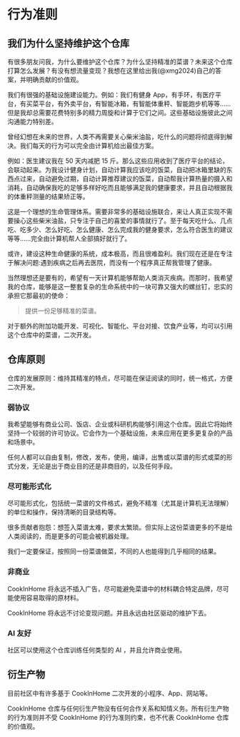 # 行为准则

## 我们为什么坚持维护这个仓库

有很多朋友问我，为什么要维护这个仓库？为什么坚持精准的菜谱？未来这个仓库打算怎么发展？有没有想流量变现？我想在这里给出我(@xmg2024)自己的答案，并明确贡献的价值观。

我们有很强的基础设施建设能力。例如：我们有健身 App，有手环，有医疗平台，有买菜平台，有外卖平台，有智能冰箱，有智能体重秤、智能跑步机等等……但是我却总需要花费特别多的精力周旋和计算于它们之间。这些基础设施彼此之间沟通能力特别差。

曾经幻想在未来的世界，人类不再需要关心柴米油盐，吃什么的问题将彻底得到解决。我们每天的行为可以完全由计算机给出最佳方案。

例如：医生建议我在 50 天内减肥 15 斤。那么这些应用收到了医疗平台的结论，会联动起来。为我设计健身计划，自动计算我应该吃的饭菜，自动把冰箱里缺的东西点过来，自动避免过期，自动计算推荐建议的饭菜，自动帮我计算热量的摄入和消耗，自动确保我吃的足够多样好吃而且能够满足我的健康要求，并且自动根据我的体重秤测量的结果矫正等。

这是一个理想的生命管理体系。需要非常多的基础设施联合，来让人真正实现不需要操心这些柴米油盐，只专注于自己的喜爱的事情就行了。至于每天吃什么、几点吃、吃多少、怎么好吃、怎么健康、怎么完成我的健身要求，怎么符合医生的建议等等……完全由计算机帮人全部搞好就行了。

或许，建设这种生命健康的系统，成本极高，而且很难盈利。我们现在还是在专注于解决问题:遇到疾病之后再去医院，而没有一个程序真正帮我管理了健康。

当然理想还是要有的，希望有一天计算机能够帮助人类消灭疾病。而那时，我希望我的仓库，能够是这一整套复杂的生命系统中的一块可靠又强大的螺丝钉，忠实的承担它那最初的使命：

> 提供一份足够精准的菜谱。

对于额外的附加功能开发、可视化、智能化、平台对接、饮食产业等，均可以引用这个仓库中的菜谱，二次开发。

## 仓库原则

仓库的发展原则：维持其精准的特点，尽可能在保证阅读的同时，统一格式，方便二次开发。

### 弱协议

我希望能够有商业公司、饭店、企业或科研机构能够引用这个仓库。因此它将始终坚持一个较弱的许可协议。它会作为一个基础设施，未来应用在更多更复杂的产品和场景中。

任何人都可以自由复制，修改，发布，使用，编译，出售或以菜谱的形式或菜的形式分发，无论是出于商业目的还是非商目的，以及任何手段。

### 尽可能形式化

尽可能形式化，包括统一菜谱的文件格式，避免不精准（尤其是计算机无法理解）的单位和操作，保持清晰的目录结构等。

很多贡献者抱怨：想签入菜谱太难，要求太繁琐。但实际上这份菜谱更多的不是给人类阅读的，而是更多的可能会被机器处理。

我们一定要保证，按照同一份菜谱做菜，不同的人也能得到几乎相同的结果。

### 非商业

CookInHome 将永远不插入广告，尽可能避免菜谱中的材料耦合特定品牌，尽可能使用容易取得的原材料。

CookInHome 将永远不讨论变现问题。并且永远由社区驱动的维护下去。

### AI 友好

社区可以使用这个仓库训练任何类型的 AI ，并且允许商业使用。

## 衍生产物

目前社区中有许多基于 CookInHome 二次开发的小程序、App、网站等。

CookInHome 仓库与任何衍生产物没有任何合作关系和知情义务。所有衍生产物的行为准则并不受 CookInHome 的行为准则约束，也不代表 CookInHome 仓库的价值观。
